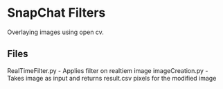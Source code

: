 
# SnapChat Filters

Overlaying images using open cv.


## Files
RealTimeFilter.py - Applies filter on realtiem image
imageCreation.py - Takes image as input and returns result.csv pixels for the modified image